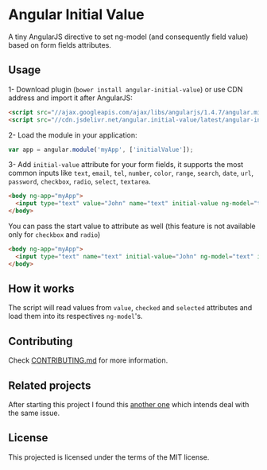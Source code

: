 # Angular Initial Value

A tiny AngularJS directive to set ng-model (and consequently field value) based on form fields attributes.

## Usage

1- Download plugin (`bower install angular-initial-value`) or use CDN address and import it after AngularJS:
```html
<script src="//ajax.googleapis.com/ajax/libs/angularjs/1.4.7/angular.min.js"></script>
<script src="//cdn.jsdelivr.net/angular.initial-value/latest/angular-initial-value.min.js"></script>
```

2- Load the module in your application:
```js
var app = angular.module('myApp', ['initialValue']);
```

3- Add `initial-value` attribute for your form fields, it supports the most common inputs like `text`, `email`, `tel`, `number`, `color`, `range`, `search`, `date`, `url`, `password`, `checkbox`, `radio`, `select`, `textarea`.

```html
<body ng-app="myApp">
  <input type="text" value="John" name="text" initial-value ng-model="text" id="text"/>
</body>
```

You can pass the start value to attribute as well (this feature is not available only for `checkbox` and `radio`)
```html
<body ng-app="myApp">
  <input type="text" name="text" initial-value="John" ng-model="text" id="text"/>
</body>
```

## How it works

The script will read values from `value`, `checked` and `selected` attributes and load them into its respectives `ng-model`'s.


## Contributing

Check [CONTRIBUTING.md](CONTRIBUTING.md) for more information.

## Related projects

After starting this project I found this <a target="_blank" href="https://github.com/johngeorgewright/angular-auto-value">another one</a> which intends deal with the same issue.

## License

This projected is licensed under the terms of the MIT license.
